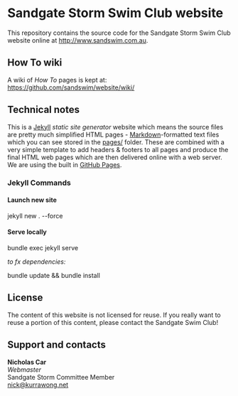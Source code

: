 # Sandgate Storm Swim Club website
This repository contains the source code for the Sandgate Storm Swim Club website online at <http://www.sandswim.com.au>. 


## How To wiki
A wiki of *How To* pages is kept at: https://github.com/sandswim/website/wiki/


## Technical notes
This is a [Jekyll](https://jekyllrb.com/) *static site generator* website which means the source files are pretty much simplified HTML pages - [Markdown](https://github.com/adam-p/markdown-here/wiki/Markdown-Cheatsheet)-formatted text files which you can see stored in the [pages/](pages/) folder. These are combined with a very simple template to add headers & footers to all pages and produce the final HTML web pages which are then delivered online with a web server. We are using the built in [GitHub Pages](https://pages.github.com/).

### Jekyll Commands
#### Launch new site

jekyll new . --force

#### Serve locally

bundle exec jekyll serve

_to fx dependencies:_

bundle update && bundle install



## License
The content of this website is not licensed for reuse. If you really want to reuse a portion of this content, please contact the Sandgate Swim Club!


## Support and contacts
**Nicholas Car**  
*Webmaster*  
Sandgate Storm Committee Member  
<nick@kurrawong.net>  
